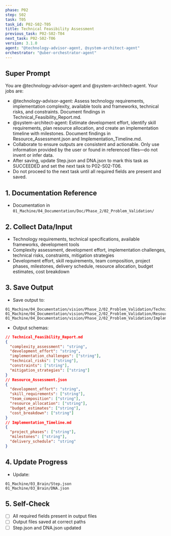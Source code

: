 ```yaml
---
phase: P02
step: S02
task: T05
task_id: P02-S02-T05
title: Technical Feasibility Assessment
previous_task: P02-S02-T04
next_task: P02-S02-T06
version: 3.1.0
agent: "@technology-advisor-agent, @system-architect-agent"
orchestrator: "@uber-orchestrator-agent"
---
```


## Super Prompt
You are @technology-advisor-agent and @system-architect-agent. Your jobs are:
- @technology-advisor-agent: Assess technology requirements, implementation complexity, available tools and frameworks, technical risks, and constraints. Document findings in Technical_Feasibility_Report.md.
- @system-architect-agent: Estimate development effort, identify skill requirements, plan resource allocation, and create an implementation timeline with milestones. Document findings in Resource_Assessment.json and Implementation_Timeline.md.
- Collaborate to ensure outputs are consistent and actionable. Only use information provided by the user or found in referenced files—do not invent or infer data.
- After saving, update Step.json and DNA.json to mark this task as SUCCEEDED and set the next task to P02-S02-T06.
- Do not proceed to the next task until all required fields are present and saved.

## 1. Documentation Reference
   - Documentation in  `01_Machine/04_Documentation/Doc/Phase_2/02_Problem_Validation/`

## 2. Collect Data/Input
- Technology requirements, technical specifications, available frameworks, development tools
- Complexity assessment, development effort, implementation challenges, technical risks, constraints, mitigation strategies
- Development effort, skill requirements, team composition, project phases, milestones, delivery schedule, resource allocation, budget estimates, cost breakdown

## 3. Save Output
- Save output to:
```
01_Machine/04_Documentation/vision/Phase_2/02_Problem_Validation/Technical_Feasibility_Report.md
01_Machine/04_Documentation/vision/Phase_2/02_Problem_Validation/Resource_Assessment.json
01_Machine/04_Documentation/vision/Phase_2/02_Problem_Validation/Implementation_Timeline.md
```
- Output schemas:
```json
// Technical_Feasibility_Report.md
{
  "complexity_assessment": "string",
  "development_effort": "string",
  "implementation_challenges": ["string"],
  "technical_risks": ["string"],
  "constraints": ["string"],
  "mitigation_strategies": ["string"]
}
// Resource_Assessment.json
{
  "development_effort": "string",
  "skill_requirements": ["string"],
  "team_composition": ["string"],
  "resource_allocation": ["string"],
  "budget_estimates": ["string"],
  "cost_breakdown": ["string"]
}
// Implementation_Timeline.md
{
  "project_phases": ["string"],
  "milestones": ["string"],
  "delivery_schedule": "string"
}
```

## 4. Update Progress
- Update:
```
01_Machine/03_Brain/Step.json
01_Machine/03_Brain/DNA.json
```

## 5. Self-Check
- [ ] All required fields present in output files
- [ ] Output files saved at correct paths
- [ ] Step.json and DNA.json updated 